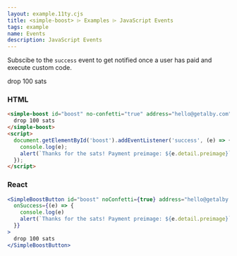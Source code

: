 ```yaml
---
layout: example.11ty.cjs
title: <simple-boost> ⌲ Examples ⌲ JavaScript Events
tags: example
name: Events
description: JavaScript Events
---
```


Subscibe to the `success` event to get notified once a user has paid and execute custom code.

<simple-boost id="boost" no-confetti="true" address="hello@getalby.com">
  drop 100 sats
</simple-boost>
<script>
  document.getElementById('boost').addEventListener('success', (e) => {
    console.log(e);
    alert(`Thanks for the sats! Payment preimage: ${e.detail.preimage}`);
  });
</script>

<h3>HTML</h3>

```html
<simple-boost id="boost" no-confetti="true" address="hello@getalby.com">
  drop 100 sats
</simple-boost>
<script>
  document.getElementById('boost').addEventListener('success', (e) => {
    console.log(e);
    alert(`Thanks for the sats! Payment preimage: ${e.detail.preimage}`);
  });
</script>
```

<h3>React</h3>

```jsx
<SimpleBoostButton id="boost" noConfetti={true} address="hello@getalby.com" 
  onSuccess={(e) => {
    console.log(e)
    alert(`Thanks for the sats! Payment preimage: ${e.detail.preimage}`);
  }}
>
  drop 100 sats
</SimpleBoostButton>

```